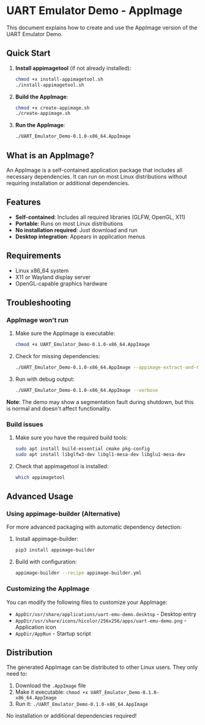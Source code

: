 # UART Emulator Demo - AppImage

This document explains how to create and use the AppImage version of the UART Emulator Demo.

## Quick Start

1. **Install appimagetool** (if not already installed):
   ```bash
   chmod +x install-appimagetool.sh
   ./install-appimagetool.sh
   ```

2. **Build the AppImage**:
   ```bash
   chmod +x create-appimage.sh
   ./create-appimage.sh
   ```

3. **Run the AppImage**:
   ```bash
   ./UART_Emulator_Demo-0.1.0-x86_64.AppImage
   ```

## What is an AppImage?

An AppImage is a self-contained application package that includes all necessary dependencies. It can run on most Linux distributions without requiring installation or additional dependencies.

## Features

- **Self-contained**: Includes all required libraries (GLFW, OpenGL, X11)
- **Portable**: Runs on most Linux distributions
- **No installation required**: Just download and run
- **Desktop integration**: Appears in application menus

## Requirements

- Linux x86_64 system
- X11 or Wayland display server
- OpenGL-capable graphics hardware

## Troubleshooting

### AppImage won't run

1. Make sure the AppImage is executable:
   ```bash
   chmod +x UART_Emulator_Demo-0.1.0-x86_64.AppImage
   ```

2. Check for missing dependencies:
   ```bash
   ./UART_Emulator_Demo-0.1.0-x86_64.AppImage --appimage-extract-and-run
   ```

3. Run with debug output:
   ```bash
   ./UART_Emulator_Demo-0.1.0-x86_64.AppImage --verbose
   ```

**Note**: The demo may show a segmentation fault during shutdown, but this is normal and doesn't affect functionality.

### Build issues

1. Make sure you have the required build tools:
   ```bash
   sudo apt install build-essential cmake pkg-config
   sudo apt install libglfw3-dev libgl1-mesa-dev libglu1-mesa-dev
   ```

2. Check that appimagetool is installed:
   ```bash
   which appimagetool
   ```

## Advanced Usage

### Using appimage-builder (Alternative)

For more advanced packaging with automatic dependency detection:

1. Install appimage-builder:
   ```bash
   pip3 install appimage-builder
   ```

2. Build with configuration:
   ```bash
   appimage-builder --recipe appimage-builder.yml
   ```

### Customizing the AppImage

You can modify the following files to customize your AppImage:

- `AppDir/usr/share/applications/uart-emu-demo.desktop` - Desktop entry
- `AppDir/usr/share/icons/hicolor/256x256/apps/uart-emu-demo.png` - Application icon
- `AppDir/AppRun` - Startup script

## Distribution

The generated AppImage can be distributed to other Linux users. They only need to:

1. Download the `.AppImage` file
2. Make it executable: `chmod +x UART_Emulator_Demo-0.1.0-x86_64.AppImage`
3. Run it: `./UART_Emulator_Demo-0.1.0-x86_64.AppImage`

No installation or additional dependencies required!
